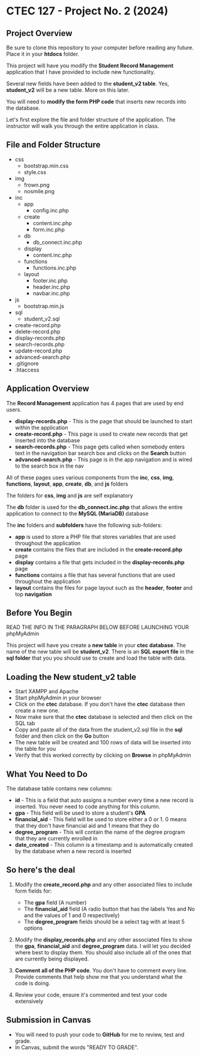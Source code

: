 # CTEC 127 - Project No. 2 (2024)

## Project Overview

Be sure to clone this repository to your computer before reading any future. Place it in your **htdocs** folder.

This project will have you modify the **Student Record Management** application that I have provided to include new functionality.

Several new fields have been added to the **student_v2 table**. Yes, **student_v2** will be a new table. More on this later.

You will need to **modify the form PHP code** that inserts new records into the database.

Let's first explore the file and folder structure of the application. The instructor will walk you through the entire application in class.

## File and Folder Structure

- css
  - bootstrap.min.css
  - style.css
- img
  - frown.png
  - nosmile.png
- inc
  - app
    - config.inc.php
  - create
    - content.inc.php
    - form.inc.php
  - db
    - db_connect.inc.php
  - display
    - content.inc.php
  - functions
    - functions.inc.php
  - layout
    - footer.inc.php
    - header.inc.php
    - navbar.inc.php
- js
  - bootstrap.min.js
- sql
  - student_v2.sql
- create-record.php
- delete-record.php
- display-records.php
- search-records.php
- update-record.php
- advanced-search.php
- .gitignore
- .htaccess

## Application Overview

The **Record Management** application has 4 pages that are used by end users.

- **display-records.php** - This is the page that should be launched to start within the application
- **create-record.php** - This page is used to create new records that get inserted into the database
- **search-records.php** - This page gets called when somebody enters text in the navigation bar search box and clicks on the **Search** button
- **advanced-search.php** - This page is in the app navigation and is wired to the search box in the nav

All of these pages uses various components from the **inc**, **css**, **img**, **functions**, **layout**, **app**, **create**, **db**, and **js** folders

The folders for **css**, **img** and **js** are self explanatory

The **db** folder is used for the **db_connect.inc.php** that allows the entire application to connect to the **MySQL (MariaDB)** database

The **inc** folders and **subfolders** have the following sub-folders:

- **app** is used to store a PHP file that stores variables that are used throughout the application
- **create** contains the files that are included in the **create-record.php** page
- **display** contains a file that gets included in the **display-records.php** page
- **functions** contains a file that has several functions that are used throughout the application
- **layout** contains the files for page layout such as the **header**, **footer** and top **navigation**

## Before You Begin

READ THE INFO IN THE PARAGRAPH BELOW BEFORE LAUNCHING YOUR phpMyAdmin

This project will have you create a **new table** in your **ctec database**. The name of the new table will be **student_v2**. There is an **SQL export file** in the **sql folder** that you you should use to create and load the table with data.

## Loading the New student_v2 table

- Start XAMPP and Apache
- Start phpMyAdmin in your browser
- Click on the **ctec** database. If you don't have the **ctec** database then create a new one.
- Now make sure that the **ctec** database is selected and then click on the SQL tab
- Copy and paste all of the data from the student_v2.sql file in the **sql** folder and then click on the **Go** button
- The new table will be created and 100 rows of data will be inserted into the table for you
- Verify that this worked correctly by clicking on **Browse** in phpMyAdmin

## What You Need to Do

The database table contains new columns:

- **id** - This is a field that auto assigns a number every time a new record is inserted. You never need to code anything for this column.
- **gpa** - This field will be used to store a student's **GPA**
- **financial_aid** - This field will be used to store either a 0 or 1. 0 means that they don't have financial aid and 1 means that they do
- **degree_program** - This will contain the name of the degree program that they are currently enrolled in
- **date_created** - This column is a timestamp and is automatically created by the database when a new record is inserted

## So here's the deal

1) Modify the **create_record.php** and any other associated files to include form fields for:

   - The **gpa** field (A number)
   - The **financial_aid** field (A radio button that has the labels Yes and No and the values of 1 and 0 respectively)
   - The **degree_program** fields should be a select tag with at least 5 options

2) Modify the **display_records.php** and any other associated files to show the **gpa**, **financial_aid** and **degree_program** data. I will let you decided where best to display them. You should also include all of the ones that are currently being displayed.

3) **Comment all of the PHP code**. You don't have to comment every line. Provide comments that help show me that you understand what the code is doing.

4) Review your code, ensure it's commented and test your code extensively

## Submission in Canvas

- You will need to push your code to **GitHub** for me to review, test and grade.
- In Canvas, submit the words "READY TO GRADE".
